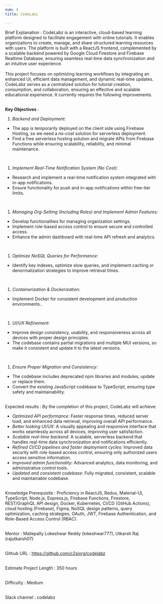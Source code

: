 ```yaml
---
num: 4
title: CodeLabz

---
```


Brief Explanation
: CodeLabz is an interactive, cloud-based learning platform designed to facilitate engagement with online tutorials. It enables organizations to create, manage, and share structured learning resources with users. The platform is built with a ReactJS frontend, complemented by a scalable backend powered by Google Cloud Firestore and Firebase Realtime Database, ensuring seamless real-time data synchronization and an intuitive user experience.
<br><br>
This project focuses on optimizing learning workflows by integrating an enhanced UI, efficient data management, and dynamic real-time updates. CodeLabz serves as a centralized solution for tutorial creation, consumption, and collaboration, ensuring an effective and scalable educational experience. It currently requires the following improvements.
<br><br>

**Key Objectives**
: 

1. *Backend and Deployment:* 
* The app is temporarily deployed on the client side using Firebase Hosting, so we need a no-cost solution for serverless deployment.
* Find a free serverless hosting solution and migrate APIs from Firebase Functions while ensuring scalability, reliability, and minimal maintenance.
<br>

1. *Implement Real-Time Notification System (No Cost):*
* Research and implement a real-time notification system integrated with in-app notifications.
* Ensure functionality for push and in-app notifications within free-tier limits.
<br>

1. *Managing Org-Setting (Including Roles) and Implement Admin Features:*
* Develop functionalities for managing organization settings.
* Implement role-based access control to ensure secure and controlled access.
* Enhance the admin dashboard with real-time API refresh and analytics.
<br>

1. *Optimize NoSQL Queries for Performance:*
* Identify key indexes, optimize slow queries, and implement caching or denormalization strategies to improve retrieval times.
<br>

1. *Containerization & Dockerization:*
* Implement Docker for consistent development and production environments..
<br>

1. *UI/UX Refinement:*
* Improve design consistency, usability, and responsiveness across all devices with proper design principles.
* The codebase contains partial migrations and multiple MUI versions, so make it consistent and update it to the latest versions.
<br>

1. *Ensure Proper Migration and Consistency:*
* The codebase includes deprecated npm libraries and modules, update or replace them.
* Convert the existing JavaScript codebase to TypeScript, ensuring type safety and maintainability.
<br><br>

Expected results
: By the completion of this project, CodeLabz will achieve:

* *Optimized API performance:* Faster response times, reduced server load, and enhanced data retrieval, improving overall API performance.
* *Better looking UI/UX:* A visually appealing and responsive interface that works seamlessly across all devices, improving user satisfaction.
* *Scalable real-time backend:* A scalable, serverless backend that handles real-time data synchronization and notifications efficiently.
* *Refined CI/CD pipelines and faster deployment cycles:* Improved data security with role-based access control, ensuring only authorized users access sensitive information.
* *Improved admin functionality:* Advanced analytics, data monitoring, and administrative control tools.
* *Updated and consistent codebase:* Fully migrated, consistent, scalable and maintainable codebase.
<br><br>

Knowledge Prerequisite
: Proficiency in ReactJS, Redux, Material-UI, TypeScript, Node.js, Express.js, Firebase Functions, Firestore, REST/GraphQL API design, Docker, Kubernetes, CI/CD (GitHub Actions), cloud hosting (Firebase), Figma, NoSQL design patterns, query optimization, caching strategies, OAuth, JWT, Firebase Authentication, and Role-Based Access Control (RBAC).
<br><br>

Mentor
: Mallepally Lokeshwar Reddy (lokeshwar777), Utkarsh Raj (rajutkarsh07)
<br><br>

Github URL
: <https://github.com/c2siorg/codelabz>
<br><br>

Estimate Project Length
: 350 hours
<br><br>

Difficulty
:  Medium
<br><br>

Slack channel
: codelabz
<br><br>